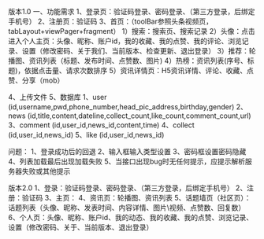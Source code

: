 
版本1.0
一、功能需求
1、登录页：验证码登录、密码登录、（第三方登录，后绑定手机号）
2、注册页：验证码
3、首页：（toolBar参照头条视频页，tabLayout+viewPager+fragment）
   1）搜索：搜索页、搜索记录
   2）头像：点击进入个人主页：头像、昵称、账户id，我的收藏、我的点赞、我的评论、浏览记录、设置（修改密码、关于我们、当前版本、检查更新、退出登录）
   3）推荐：轮播图、资讯列表（标题、发布时间、点赞数、图片)
   4）热榜：资讯列表(序号、标题)，依据点击量、请求次数排序
   5）资讯详情页：H5资讯详情、评论、收藏、点赞、分享（mob）

4、上传文件
5、数据库
1、user (id,username,pwd,phone_number,head_pic_address,birthday,gender)
2、news (id,title,content,dateline,collect_count,like_count,comment_count,url)
3、comment (id,user_id,news_id,content,time)
4、collect (id,user_id,news_id)
5、like (id,user_id,news_id)


问题：
1、登录成功后的回退
2、输入框输入类型设置
3、密码框设置密码隐藏
4、列表加载最后出现加载失败
5、当接口出现bug时无任何提示，应提示解析服务器失败或其他提示


版本2.0
1、登录：验证码登录、密码登录、（第三方登录，后绑定手机号）
2、注册：验证码
3、主页：
4、资讯页：轮播图、资讯列表
5、话题墙页（社区页）：话题列表（头像、昵称、发表时间、内容详情、图片\视频、点赞数、回复数）
6、个人页：头像、昵称、账户id、我的动态、我的收藏、我的点赞、浏览记录、设置（修改密码、关于、当前版本、退出登录）